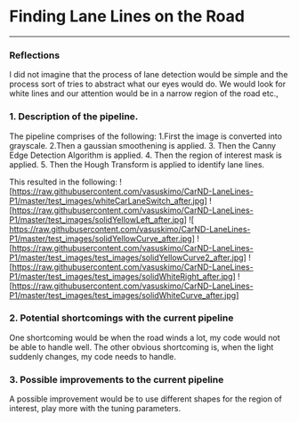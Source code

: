 # **Finding Lane Lines on the Road** 

---

### Reflections

I did not imagine that the process of lane detection would be simple and the process sort of tries to abstract what our eyes would do.
We would look for white lines and our attention would be in a narrow region of the road etc.,

### 1. Description of the pipeline. 

The pipeline comprises of the following:
1.First the image is converted into grayscale.
2.Then a gaussian smoothening is applied.
3. Then the Canny Edge Detection Algorithm is applied.
4. Then the region of interest mask is applied.
5. Then the Hough Transform is applied to identify lane lines.


This resulted in the following:
![https://raw.githubusercontent.com/vasuskimo/CarND-LaneLines-P1/master/test_images/whiteCarLaneSwitch_after.jpg]
![https://raw.githubusercontent.com/vasuskimo/CarND-LaneLines-P1/master/test_images/solidYellowLeft_after.jpg]
![ https://raw.githubusercontent.com/vasuskimo/CarND-LaneLines-P1/master/test_images/solidYellowCurve_after.jpg]
![https://raw.githubusercontent.com/vasuskimo/CarND-LaneLines-P1/master/test_images/test_images/solidYellowCurve2_after.jpg]
![https://raw.githubusercontent.com/vasuskimo/CarND-LaneLines-P1/master/test_images/test_images/solidWhiteRight_after.jpg]
![https://raw.githubusercontent.com/vasuskimo/CarND-LaneLines-P1/master/test_images/test_images/solidWhiteCurve_after.jpg]


### 2. Potential shortcomings with the current pipeline


One shortcoming would be when the road winds a lot, my code would not be able to handle well.
The other obvious shortcoming is, when the light suddenly changes, my code needs to handle.


### 3. Possible improvements to the current pipeline

A possible improvement would be to use different shapes for the region of interest, play more with the tuning parameters. 
